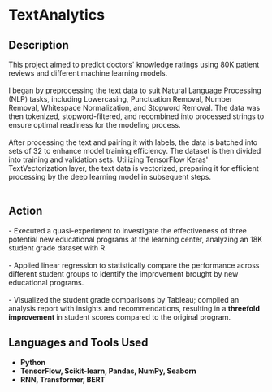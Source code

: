 # TextAnalytics

<h2>Description</h2>
This project aimed to predict doctors' knowledge ratings using 80K patient reviews and different machine learning models.
<br />
<br />
I began by preprocessing the text data to suit Natural Language Processing (NLP) tasks, including Lowercasing, Punctuation Removal, Number Removal, Whitespace Normalization, and Stopword Removal. The data was then tokenized, stopword-filtered, and recombined into processed strings to ensure optimal readiness for the modeling process.
<br />
<br />
After processing the text and pairing it with labels, the data is batched into sets of 32 to enhance model training efficiency. The dataset is then divided into training and validation sets. Utilizing TensorFlow Keras' TextVectorization layer, the text data is vectorized, preparing it for efficient processing by the deep learning model in subsequent steps.
<br />
<br />


<h2>Action </h2>
- Executed a quasi-experiment to investigate the effectiveness of three potential new educational programs at the learning center, analyzing an 18K student grade dataset with R.
<br />
<br />
- Applied linear regression to statistically compare the performance across different student groups to identify the improvement brought by new educational programs.
<br />
<br />
- Visualized the student grade comparisons by Tableau; compiled an analysis report with insights and recommendations, resulting in a <b>threefold improvement</b> in student scores compared to the original program.


<h2>Languages and Tools Used</h2>

- <b>Python</b>
- <b>TensorFlow, Scikit-learn, Pandas, NumPy, Seaborn</b>
- <b>RNN, Transformer, BERT</b>
